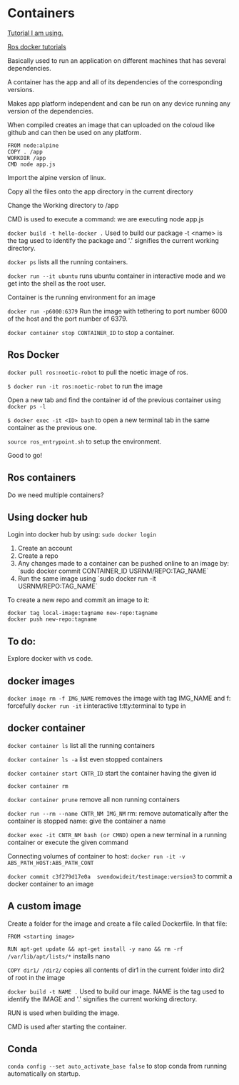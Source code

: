 # Containers
<a href="https://youtu.be/pTFZFxd4hOI?si=69S6WmAiZ4Y52x-h">Tutorial I am using.</a>


<a href="http://wiki.ros.org/docker/Tutorials">Ros docker tutorials</a>

Basically used to run an application on different machines that has several dependencies. 

A container has the app and all of its dependencies of the corresponding versions.

Makes app platform independent and can be run on any device running any version of the dependencies.

When compiled creates an image that can uploaded on the coloud like github and can then be used on any platform.

```
FROM node:alpine 
COPY . /app
WORKDIR /app
CMD node app.js
```

Import the alpine version of linux.

Copy all the files onto the app directory in the current directory

Change the Working directory to /app

CMD is used to execute a command: we are executing node app.js

`docker build -t hello-docker .` 	Used to build our package -t \<name\> is the tag used to identify the package and '.' signifies the current working directory.

`docker ps` lists all the running containers.

`docker run --it ubuntu` runs ubuntu container in interactive mode and we get into the shell as the root user.

Container is the running environment for an image

`docker run -p6000:6379` Run the image with tethering to port number 6000 of the host and the port number of 6379.

`docker container stop CONTAINER_ID` to stop a container.


## Ros Docker
`docker pull ros:noetic-robot` to pull the noetic image of ros.

`$ docker run -it ros:noetic-robot` to run the image

Open a new tab and find the container id of the previous container using `docker ps -l`

`$ docker exec -it <ID> bash` to open a new terminal tab in the same container as the previous one.

`source ros_entrypoint.sh` to setup the environment.

Good to go!

## Ros containers
Do we need multiple containers?

## Using docker hub
Login into docker hub by using: `sudo docker login`
<ol>
	<li>Create an account</li>
	<li>Create a repo</li>
	<li>Any changes made to a container can be pushed online to an image by: `sudo docker commit CONTAINER_ID USRNM/REPO:TAG_NAME`</li>
	<li>Run the same image using `sudo docker run -it USRNM/REPO:TAG_NAME`</li>
</ol>

To create a new repo and commit an image to it:
```
docker tag local-image:tagname new-repo:tagname
docker push new-repo:tagname
```

## To do:
Explore docker with vs code.

## docker images
`docker image rm -f IMG_NAME` removes the image with tag IMG_NAME and f: forcefully
`docker run -it` i:interactive t:tty:terminal to type in


## docker container
`docker container ls` list all the running containers

`docker container ls -a` list even stopped containers

`docker container start CNTR_ID` start the container having the given id

`docker container rm`

`docker container prune` remove all non running containers

`docker run --rm --name CNTR_NM IMG_NM` rm: remove automatically after the container is stopped name: give the container a name

`docker exec -it CNTR_NM bash (or CMND)` open a new terminal in  a running container or execute the given command

Connecting volumes of container to host: `docker run -it -v ABS_PATH_HOST:ABS_PATH_CONT`

`docker commit c3f279d17e0a  svendowideit/testimage:version3` to commit a docker container to an image


## A custom image
Create a folder for the image and create a file called Dockerfile. In that file:

`FROM <starting image>`

`RUN apt-get update && apt-get install -y nano && rm -rf /var/lib/apt/lists/*` installs nano 

`COPY dir1/ /dir2/` copies all contents of dir1 in the current folder into dir2 of root in the image

`docker build -t NAME .` 	Used to build our image. NAME is the tag used to identify the IMAGE and '.' signifies the current working directory.

RUN is used when building the image.

CMD is used after starting the container.

## Conda
`conda config --set auto_activate_base false` to stop conda from running automatically on startup.


